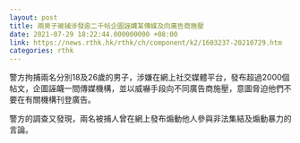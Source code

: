 ```yaml
---
layout: post
title: 兩男子被捕涉發逾二千帖企圖誣衊某傳媒及向廣告商施壓
date: 2021-07-29 18:22:44.000000000 +08:00
link: https://news.rthk.hk/rthk/ch/component/k2/1603237-20210729.htm
categories: rthk
---
```


警方拘捕兩名分別18及26歲的男子，涉嫌在網上社交媒體平台，發布超過2000個帖文，企圖誣衊一間傳媒機構，並以威嚇手段向不同廣告商施壓，意圖脅迫他們不要在有關機構刊登廣告。

警方的調查又發現，兩名被捕人曾在網上發布煽動他人參與非法集結及煽動暴力的言論。
